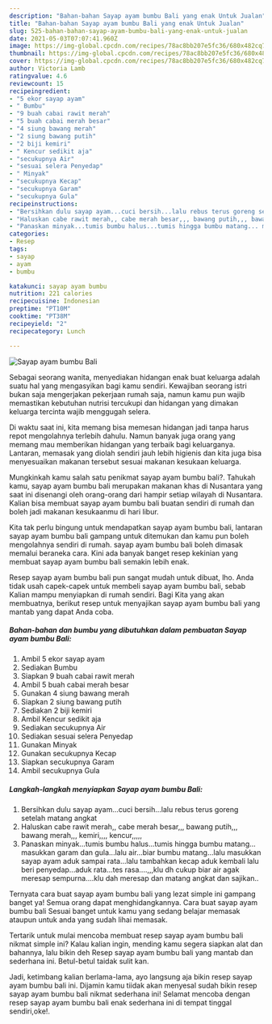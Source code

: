 ```yaml
---
description: "Bahan-bahan Sayap ayam bumbu Bali yang enak Untuk Jualan"
title: "Bahan-bahan Sayap ayam bumbu Bali yang enak Untuk Jualan"
slug: 525-bahan-bahan-sayap-ayam-bumbu-bali-yang-enak-untuk-jualan
date: 2021-05-03T07:07:41.960Z
image: https://img-global.cpcdn.com/recipes/78ac8bb207e5fc36/680x482cq70/sayap-ayam-bumbu-bali-foto-resep-utama.jpg
thumbnail: https://img-global.cpcdn.com/recipes/78ac8bb207e5fc36/680x482cq70/sayap-ayam-bumbu-bali-foto-resep-utama.jpg
cover: https://img-global.cpcdn.com/recipes/78ac8bb207e5fc36/680x482cq70/sayap-ayam-bumbu-bali-foto-resep-utama.jpg
author: Victoria Lamb
ratingvalue: 4.6
reviewcount: 15
recipeingredient:
- "5 ekor sayap ayam"
- " Bumbu"
- "9 buah cabai rawit merah"
- "5 buah cabai merah besar"
- "4 siung bawang merah"
- "2 siung bawang putih"
- "2 biji kemiri"
- " Kencur sedikit aja"
- "secukupnya Air"
- "sesuai selera Penyedap"
- " Minyak"
- "secukupnya Kecap"
- "secukupnya Garam"
- "secukupnya Gula"
recipeinstructions:
- "Bersihkan dulu sayap ayam...cuci bersih...lalu rebus terus goreng setelah matang angkat"
- "Haluskan cabe rawit merah,, cabe merah besar,,, bawang putih,,, bawang merah,,, kemiri,,,, kencur,,,,,"
- "Panaskan minyak...tumis bumbu halus...tumis hingga bumbu matang... masukkan garam dan gula...lalu air...biar bumbu matang...lalu masukkan sayap ayam aduk sampai rata...lalu tambahkan kecap aduk kembali lalu beri penyedap...aduk rata...tes rasa....,,,klu dh cukup biar air agak meresap sempurna....klu dah meresap dan matang angkat dan sajikan.."
categories:
- Resep
tags:
- sayap
- ayam
- bumbu

katakunci: sayap ayam bumbu 
nutrition: 221 calories
recipecuisine: Indonesian
preptime: "PT10M"
cooktime: "PT38M"
recipeyield: "2"
recipecategory: Lunch

---
```



![Sayap ayam bumbu Bali](https://img-global.cpcdn.com/recipes/78ac8bb207e5fc36/680x482cq70/sayap-ayam-bumbu-bali-foto-resep-utama.jpg)

Sebagai seorang wanita, menyediakan hidangan enak buat keluarga adalah suatu hal yang mengasyikan bagi kamu sendiri. Kewajiban seorang istri bukan saja mengerjakan pekerjaan rumah saja, namun kamu pun wajib memastikan kebutuhan nutrisi tercukupi dan hidangan yang dimakan keluarga tercinta wajib menggugah selera.

Di waktu  saat ini, kita memang bisa memesan hidangan jadi tanpa harus repot mengolahnya terlebih dahulu. Namun banyak juga orang yang memang mau memberikan hidangan yang terbaik bagi keluarganya. Lantaran, memasak yang diolah sendiri jauh lebih higienis dan kita juga bisa menyesuaikan makanan tersebut sesuai makanan kesukaan keluarga. 



Mungkinkah kamu salah satu penikmat sayap ayam bumbu bali?. Tahukah kamu, sayap ayam bumbu bali merupakan makanan khas di Nusantara yang saat ini disenangi oleh orang-orang dari hampir setiap wilayah di Nusantara. Kalian bisa membuat sayap ayam bumbu bali buatan sendiri di rumah dan boleh jadi makanan kesukaanmu di hari libur.

Kita tak perlu bingung untuk mendapatkan sayap ayam bumbu bali, lantaran sayap ayam bumbu bali gampang untuk ditemukan dan kamu pun boleh mengolahnya sendiri di rumah. sayap ayam bumbu bali boleh dimasak memalui beraneka cara. Kini ada banyak banget resep kekinian yang membuat sayap ayam bumbu bali semakin lebih enak.

Resep sayap ayam bumbu bali pun sangat mudah untuk dibuat, lho. Anda tidak usah capek-capek untuk membeli sayap ayam bumbu bali, sebab Kalian mampu menyiapkan di rumah sendiri. Bagi Kita yang akan membuatnya, berikut resep untuk menyajikan sayap ayam bumbu bali yang mantab yang dapat Anda coba.

<!--inarticleads1-->

##### Bahan-bahan dan bumbu yang dibutuhkan dalam pembuatan Sayap ayam bumbu Bali:

1. Ambil 5 ekor sayap ayam
1. Sediakan  Bumbu
1. Siapkan 9 buah cabai rawit merah
1. Ambil 5 buah cabai merah besar
1. Gunakan 4 siung bawang merah
1. Siapkan 2 siung bawang putih
1. Sediakan 2 biji kemiri
1. Ambil  Kencur sedikit aja
1. Sediakan secukupnya Air
1. Sediakan sesuai selera Penyedap
1. Gunakan  Minyak
1. Gunakan secukupnya Kecap
1. Siapkan secukupnya Garam
1. Ambil secukupnya Gula




<!--inarticleads2-->

##### Langkah-langkah menyiapkan Sayap ayam bumbu Bali:

1. Bersihkan dulu sayap ayam...cuci bersih...lalu rebus terus goreng setelah matang angkat
1. Haluskan cabe rawit merah,, cabe merah besar,,, bawang putih,,, bawang merah,,, kemiri,,,, kencur,,,,,
1. Panaskan minyak...tumis bumbu halus...tumis hingga bumbu matang... masukkan garam dan gula...lalu air...biar bumbu matang...lalu masukkan sayap ayam aduk sampai rata...lalu tambahkan kecap aduk kembali lalu beri penyedap...aduk rata...tes rasa....,,,klu dh cukup biar air agak meresap sempurna....klu dah meresap dan matang angkat dan sajikan..




Ternyata cara buat sayap ayam bumbu bali yang lezat simple ini gampang banget ya! Semua orang dapat menghidangkannya. Cara buat sayap ayam bumbu bali Sesuai banget untuk kamu yang sedang belajar memasak ataupun untuk anda yang sudah lihai memasak.

Tertarik untuk mulai mencoba membuat resep sayap ayam bumbu bali nikmat simple ini? Kalau kalian ingin, mending kamu segera siapkan alat dan bahannya, lalu bikin deh Resep sayap ayam bumbu bali yang mantab dan sederhana ini. Betul-betul taidak sulit kan. 

Jadi, ketimbang kalian berlama-lama, ayo langsung aja bikin resep sayap ayam bumbu bali ini. Dijamin kamu tiidak akan menyesal sudah bikin resep sayap ayam bumbu bali nikmat sederhana ini! Selamat mencoba dengan resep sayap ayam bumbu bali enak sederhana ini di tempat tinggal sendiri,oke!.

